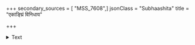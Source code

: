 +++
secondary_sources = [ "MSS_7608",]
jsonClass = "Subhaashita"
title = "एकाङ्घ्रिं विनिधाय"

+++

<details><summary>Text</summary>

एकाङ्घ्रिं विनिधाय कान्तचरणे तज्जानुदेशे परं लीलोदञ्चितमध्यमा करयुगेणावर्ज्य तत्कन्धराम्।  
वक्षस् तस्य घनोन्नतस्तनभरेणापीड्य गाढं रसाद् आस्यं धन्यतमस्य पूर्णपुलका चन्द्रानना चुम्बति॥
</details>
